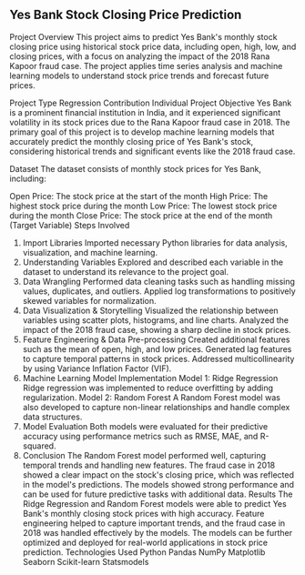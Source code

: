 ## Yes Bank Stock Closing Price Prediction
Project Overview
This project aims to predict Yes Bank's monthly stock closing price using historical stock price data, including open, high, low, and closing prices, with a focus on analyzing the impact of the 2018 Rana Kapoor fraud case. The project applies time series analysis and machine learning models to understand stock price trends and forecast future prices.

Project Type
Regression
Contribution
Individual Project
Objective
Yes Bank is a prominent financial institution in India, and it experienced significant volatility in its stock prices due to the Rana Kapoor fraud case in 2018. The primary goal of this project is to develop machine learning models that accurately predict the monthly closing price of Yes Bank's stock, considering historical trends and significant events like the 2018 fraud case.

Dataset
The dataset consists of monthly stock prices for Yes Bank, including:

Open Price: The stock price at the start of the month
High Price: The highest stock price during the month
Low Price: The lowest stock price during the month
Close Price: The stock price at the end of the month (Target Variable)
Steps Involved
1. Import Libraries
Imported necessary Python libraries for data analysis, visualization, and machine learning.
2. Understanding Variables
Explored and described each variable in the dataset to understand its relevance to the project goal.
3. Data Wrangling
Performed data cleaning tasks such as handling missing values, duplicates, and outliers.
Applied log transformations to positively skewed variables for normalization.
4. Data Visualization & Storytelling
Visualized the relationship between variables using scatter plots, histograms, and line charts.
Analyzed the impact of the 2018 fraud case, showing a sharp decline in stock prices.
5. Feature Engineering & Data Pre-processing
Created additional features such as the mean of open, high, and low prices.
Generated lag features to capture temporal patterns in stock prices.
Addressed multicollinearity by using Variance Inflation Factor (VIF).
6. Machine Learning Model Implementation
Model 1: Ridge Regression
Ridge regression was implemented to reduce overfitting by adding regularization.
Model 2: Random Forest
A Random Forest model was also developed to capture non-linear relationships and handle complex data structures.
7. Model Evaluation
Both models were evaluated for their predictive accuracy using performance metrics such as RMSE, MAE, and R-squared.
8. Conclusion
The Random Forest model performed well, capturing temporal trends and handling new features.
The fraud case in 2018 showed a clear impact on the stock's closing price, which was reflected in the model's predictions.
The models showed strong performance and can be used for future predictive tasks with additional data.
Results
The Ridge Regression and Random Forest models were able to predict Yes Bank's monthly closing stock prices with high accuracy.
Feature engineering helped to capture important trends, and the fraud case in 2018 was handled effectively by the models.
The models can be further optimized and deployed for real-world applications in stock price prediction.
Technologies Used
Python
Pandas
NumPy
Matplotlib
Seaborn
Scikit-learn
Statsmodels
